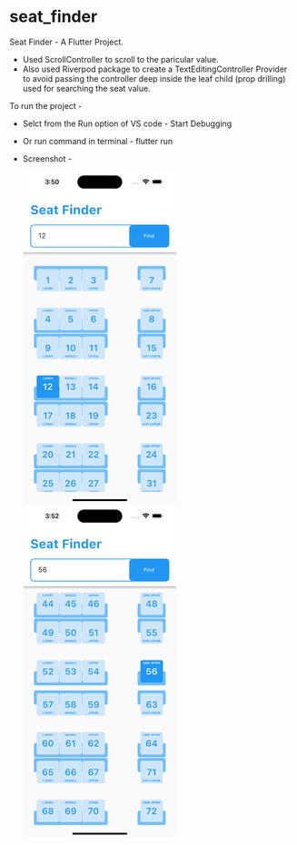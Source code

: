 # seat_finder

Seat Finder - A Flutter Project.
- Used ScrollController to scroll to the paricular value.
- Also used Riverpod package to create a TextEditingController Provider to avoid passing the controller deep inside the leaf child (prop drilling) used for searching the seat value.

To run the project -
- Selct from the Run option of VS code - Start Debugging
- Or run command in terminal - flutter run

- Screenshot -

  <!-- <img src="screenshot1.png" width=270>
  <img src="screenshot2.png" width=270> -->

  <tr>
    <td><img src="screenshot1.png" width=270></td>
    <td><img src="screenshot2.png" width=270></td>
  </tr>
